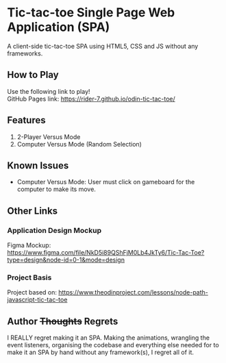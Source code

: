 # Tic-tac-toe Single Page Web Application (SPA)
A client-side tic-tac-toe SPA using HTML5, CSS and JS without any frameworks. 

## How to Play
Use the following link to play!  
GitHub Pages link: https://rider-7.github.io/odin-tic-tac-toe/

## Features
1. 2-Player Versus Mode
2. Computer Versus Mode (Random Selection)

## Known Issues
- Computer Versus Mode: User must click on gameboard for the computer to make its move.

## Other Links

### Application Design Mockup
Figma Mockup: https://www.figma.com/file/NkD5i89QShFjM0Lb4JkTy6/Tic-Tac-Toe?type=design&node-id=0-1&mode=design

### Project Basis
Project based on: https://www.theodinproject.com/lessons/node-path-javascript-tic-tac-toe

## Author ~~Thoughts~~ Regrets 
I REALLY regret making it an SPA. Making the animations, wrangling the event listeners, organising the codebase and everything else needed for to make it an SPA by hand without any framework(s), I regret all of it.